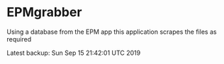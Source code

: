 # EPMgrabber
Using a database from the EPM app this application scrapes the files as required


Latest backup: Sun Sep 15 21:42:01 UTC 2019
